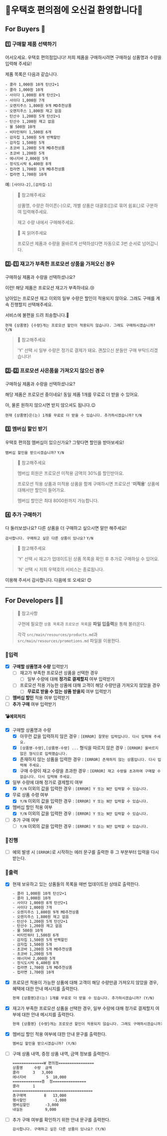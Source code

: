 # 🏪우택호 편의점에 오신걸 환영합니다🏪

## For Buyers 🛒

### 1️⃣ 구매할 제품 선택하기

어서오세요. 우택호 편의점입니다! 저희 제품을 구매하시려면 구매하실 상품명과 수량을 입력해 주세요!

제품 목록은 다음과 같습니다.

```angular2html
- 콜라 1,000원 10개 탄산2+1
- 콜라 1,000원 10개
- 사이다 1,000원 8개 탄산2+1
- 사이다 1,000원 7개
- 오렌지주스 1,800원 9개 MD추천상품
- 오렌지주스 1,800원 재고 없음
- 탄산수 1,200원 5개 탄산2+1
- 탄산수 1,200원 재고 없음
- 물 500원 10개
- 비타민워터 1,500원 6개
- 감자칩 1,500원 5개 반짝할인
- 감자칩 1,500원 5개
- 초코바 1,200원 5개 MD추천상품
- 초코바 1,200원 5개
- 에너지바 2,000원 5개
- 정식도시락 6,400원 8개
- 컵라면 1,700원 1개 MD추천상품
- 컵라면 1,700원 10개
```

예: `[사이다-2],[감자칩-1]`

> 📍 참고해주세요
>
> 상품명, 수량은 하이픈(-)으로, 개별 상품은 대괄호([])로 묶어 쉼표(,)로 구분하여 입력해주세요.
>
> 재고 수량 내에서 구매해주세요.

> 📍 꼭 읽어주세요
>
> 프로모션 제품과 수량을 올바르게 선택하셨다면 자동으로 3번 순서로 넘어갑니다.

### 2️⃣-1️⃣ 재고가 부족한 프로모션 상품을 가져오신 경우

구매하실 제품과 수량을 선택하셨나요?

이런! 해당 제품은 프로모션 재고가 부족하네요.😢

남아있는 프로모션 재고 이외의 일부 수량은 할인이 적용되지 않아요. 그래도 구매를 계속 진행할지 선택해주세요.

서비스에 불편을 드려 죄송합니다.🙏

`현재 {상품명} {수량}개는 프로모션 할인이 적용되지 않습니다. 그래도 구매하시겠습니까?` `Y/N`

> 📍 참고해주세요
>
> 'Y' 선택 시 일부 수량은 정가로 결제가 돼요. 괜찮으신 분들만 구매 부탁드리겠습니다!

### 2️⃣-2️⃣ 프로모션 사은품을 가져오지 않으신 경우

구매하실 제품과 수량을 선택하셨나요?

해당 제품은 프로모션 중이네요! 동일 제품 1개를 무료로 더 받을 수 있어요.

아, 물론 원하지 않으시면 받지 않으셔도 됩니다.😉

`현재 {상품명}은(는) 1개를 무료로 더 받을 수 있습니다. 추가하시겠습니까?` `Y/N`

### 3️⃣ 멤버십 할인 받기

우택호 편의점 멤버십이 있으신가요? 그렇다면 할인을 받아보세요!

`멤버십 할인을 받으시겠습니까?` `Y/N`

> 📍 참고해주세요
>
> 멤버십 회원은 프로모션 미적용 금액의 30%를 할인받아요.
>
> 프로모션 적용 상품과 미적용 상품을 함께 구매하시면 프로모션 '**미적용**' 상품에 대해서만 할인이 들어가요.
>
> 멤버십 할인은 최대 8000원까지 가능합니다.

### 4️⃣ 추가 구매하기

다 둘러보셨나요? 다른 상품을 더 구매하고 싶으시면 말만 해주세요!

`감사합니다. 구매하고 싶은 다른 상품이 있나요?` `Y/N`

> 📍 참고해주세요
>
> 'Y' 선택 시 재고가 업데이트된 상품 목록을 확인 후 추가로 구매하실 수 있어요.
>
> 'N' 선택 시 저희 우택호의 서비스는 종료됩니다.

이용해 주셔서 감사합니다. 다음에 또 오세요! 😊

---

## For Developers 👩‍💻

> 📍 참고사항
>
> 구현에 필요한 `상품 목록`과 `프로모션 목록`을 **파일 입출력**을 통해 불러온다.
>
> 각각 `src/main/resources/products.md`과 `src/main/resources/promotions.md` 파일을 이용한다.

### 💫입력

- [x] **구매할 상품명과 수량** 입력받기
    - [ ] 재고가 부족한 프로모션 상품을 선택한 경우
        - [ ] 일부 수량에 대해 **정가로 결제할지** 여부 입력받기
    - [ ] 프로모션 적용 가능한 상품에 대해 고객이 해당 수량만큼 가져오지 않았을 경우
        - [ ] **무료로 받을 수 있는 상품 받을지** 여부 입력받기
- [ ] **멤버십 할인** 적용 여부 입력받기
- [ ] **추가 구매** 여부 입력받기

#### 💣예외처리

- [x] 구매할 상품명과 수량
    - [x] 아무런 값을 입력하지 않은 경우 : `[ERROR] 잘못된 입력입니다. 다시 입력해 주세요.`
    - [x] `[상품명-수량],[상품명-수량] ...` 형식을 따르지 않은 경우 : `[ERROR] 올바르지 않은 형식으로 입력했습니다.`
    - [x] 존재하지 않는 상품을 입력한 경우 : `[ERROR] 존재하지 않는 상품입니다. 다시 입력해 주세요.`
    - [x] 구매 수량이 재고 수량을 초과한 경우 : `[ERROR] 재고 수량을 초과하여 구매할 수 없습니다. 다시 입력해 주세요.`
- [x] 일부 수량에 대해 정가로 결제할지 여부
    - [x] `Y/N` 이외의 값을 입력한 경우 : `[ERROR] Y 또는 N만 입력할 수 있습니다.`
- [x] 무료 상품 수령 여부
    - [x] `Y/N` 이외의 값을 입력한 경우 : `[ERROR] Y 또는 N만 입력할 수 있습니다.`
- [x] 멤버십 할인 적용 여부
    - [x] `Y/N` 이외의 값을 입력한 경우 : `[ERROR] Y 또는 N만 입력할 수 있습니다.`
- [ ] 추가 구매 여부
    - [ ] `Y/N` 이외의 값을 입력한 경우 : `[ERROR] Y 또는 N만 입력할 수 있습니다.`

### 💫진행

- [ ] 예외 발생 시 `[ERROR]`로 시작하는 에러 문구를 출력한 후 그 부분부터 입력을 다시 받는다.

### 💫출력

- [x] 현재 보유하고 있는 상품들의 목록을 매번 업데이트된 상태로 출력한다.
    ```dtd
    - 콜라 1,000원 10개 탄산2+1
    - 콜라 1,000원 10개
    - 사이다 1,000원 8개 탄산2+1
    - 사이다 1,000원 7개
    - 오렌지주스 1,800원 9개 MD추천상품
    - 오렌지주스 1,800원 재고 없음
    - 탄산수 1,200원 5개 탄산2+1
    - 탄산수 1,200원 재고 없음
    - 물 500원 10개
    - 비타민워터 1,500원 6개
    - 감자칩 1,500원 5개 반짝할인
    - 감자칩 1,500원 5개
    - 초코바 1,200원 5개 MD추천상품
    - 초코바 1,200원 5개
    - 에너지바 2,000원 5개
    - 정식도시락 6,400원 8개
    - 컵라면 1,700원 1개 MD추천상품
    - 컵라면 1,700원 10개
    ```
- [x] 프로모션 적용이 가능한 상품에 대해 고객이 해당 수량만큼 가져오지 않았을 경우, 혜택에 대한 안내 메시지를 출력한다.
    ```dtd
    현재 {상품명}은(는) 1개를 무료로 더 받을 수 있습니다. 추가하시겠습니까? (Y/N)
    ```
- [x] 재고가 부족한 프로모션 상품을 선택한 경우, 일부 수량에 대해 정가로 결제할지 여부에 대한 안내 메시지를 출력한다.
    ```dtd
    현재 {상품명} {수량}개는 프로모션 할인이 적용되지 않습니다. 그래도 구매하시겠습니까? (Y/N)
    ```
- [x] 멤버십 할인 적용 여부에 대한 안내 문구를 출력한다.
    ```dtd
    멤버십 할인을 받으시겠습니까? (Y/N)
    ```
- [ ] 구매 상품 내역, 증정 상품 내역, 금액 정보를 출력한다.
    ```dtd
    ==============W 편의점================
    상품명		수량	금액
    콜라		3 	3,000
    에너지바         5 	10,000
    =============증	정===============
    콜라		1
    ====================================
    총구매액		8	13,000
    행사할인			-1,000
    멤버십할인		-3,000
    내실돈			 9,000
    ```
- [ ] 추가 구매 여부를 확인하기 위한 안내 문구를 출력한다.
    ```dtd
    감사합니다. 구매하고 싶은 다른 상품이 있나요? (Y/N)
    ```
